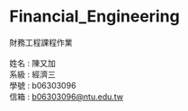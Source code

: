 # Financial_Engineering
財務工程課程作業<br />
<br />
姓名 : 陳又加<br />
系級 : 經濟三<br />
學號 : b06303096<br />
信箱 : b06303096@ntu.edu.tw
